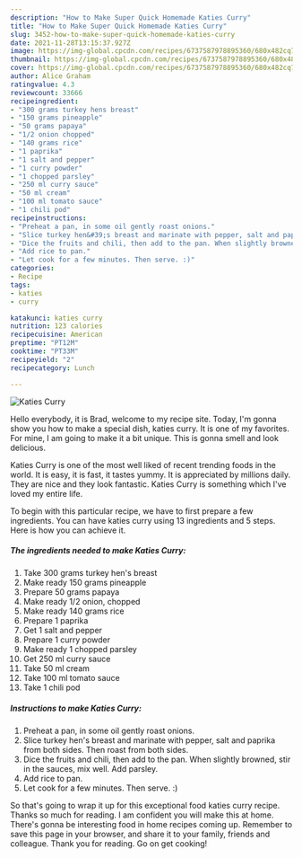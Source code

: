 ```yaml
---
description: "How to Make Super Quick Homemade Katies Curry"
title: "How to Make Super Quick Homemade Katies Curry"
slug: 3452-how-to-make-super-quick-homemade-katies-curry
date: 2021-11-28T13:15:37.927Z
image: https://img-global.cpcdn.com/recipes/6737587978895360/680x482cq70/katies-curry-recipe-main-photo.jpg
thumbnail: https://img-global.cpcdn.com/recipes/6737587978895360/680x482cq70/katies-curry-recipe-main-photo.jpg
cover: https://img-global.cpcdn.com/recipes/6737587978895360/680x482cq70/katies-curry-recipe-main-photo.jpg
author: Alice Graham
ratingvalue: 4.3
reviewcount: 33666
recipeingredient:
- "300 grams turkey hens breast"
- "150 grams pineapple"
- "50 grams papaya"
- "1/2 onion chopped"
- "140 grams rice"
- "1 paprika"
- "1 salt and pepper"
- "1 curry powder"
- "1 chopped parsley"
- "250 ml curry sauce"
- "50 ml cream"
- "100 ml tomato sauce"
- "1 chili pod"
recipeinstructions:
- "Preheat a pan, in some oil gently roast onions."
- "Slice turkey hen&#39;s breast and marinate with pepper, salt and paprika from both sides. Then roast from both sides."
- "Dice the fruits and chili, then add to the pan. When slightly browned, stir in the sauces, mix well. Add parsley."
- "Add rice to pan."
- "Let cook for a few minutes. Then serve. :)"
categories:
- Recipe
tags:
- katies
- curry

katakunci: katies curry 
nutrition: 123 calories
recipecuisine: American
preptime: "PT12M"
cooktime: "PT33M"
recipeyield: "2"
recipecategory: Lunch

---
```



![Katies Curry](https://img-global.cpcdn.com/recipes/6737587978895360/680x482cq70/katies-curry-recipe-main-photo.jpg)

Hello everybody, it is Brad, welcome to my recipe site. Today, I'm gonna show you how to make a special dish, katies curry. It is one of my favorites. For mine, I am going to make it a bit unique. This is gonna smell and look delicious.

Katies Curry is one of the most well liked of recent trending foods in the world. It is easy, it is fast, it tastes yummy. It is appreciated by millions daily. They are nice and they look fantastic. Katies Curry is something which I've loved my entire life.




To begin with this particular recipe, we have to first prepare a few ingredients. You can have katies curry using 13 ingredients and 5 steps. Here is how you can achieve it.

<!--inarticleads1-->

##### The ingredients needed to make Katies Curry:

1. Take 300 grams turkey hen&#39;s breast
1. Make ready 150 grams pineapple
1. Prepare 50 grams papaya
1. Make ready 1/2 onion, chopped
1. Make ready 140 grams rice
1. Prepare 1 paprika
1. Get 1 salt and pepper
1. Prepare 1 curry powder
1. Make ready 1 chopped parsley
1. Get 250 ml curry sauce
1. Take 50 ml cream
1. Take 100 ml tomato sauce
1. Take 1 chili pod




<!--inarticleads2-->

##### Instructions to make Katies Curry:

1. Preheat a pan, in some oil gently roast onions.
1. Slice turkey hen&#39;s breast and marinate with pepper, salt and paprika from both sides. Then roast from both sides.
1. Dice the fruits and chili, then add to the pan. When slightly browned, stir in the sauces, mix well. Add parsley.
1. Add rice to pan.
1. Let cook for a few minutes. Then serve. :)




So that's going to wrap it up for this exceptional food katies curry recipe. Thanks so much for reading. I am confident you will make this at home. There's gonna be interesting food in home recipes coming up. Remember to save this page in your browser, and share it to your family, friends and colleague. Thank you for reading. Go on get cooking!
